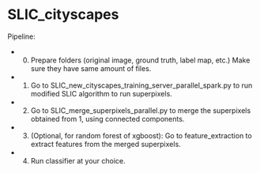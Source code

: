 # SLIC_cityscapes

Pipeline:

 - 0. Prepare folders (original image, ground truth, label map, etc.) Make sure they have same amount of files.
 - 1. Go to SLIC_new_cityscapes_training_server_parallel_spark.py to run modified SLIC algorithm to run superpixels.
 - 2. Go to SLIC_merge_superpixels_parallel.py to merge the superpixels obtained from 1, using connected components.
 - 3. (Optional, for random forest of xgboost): Go to feature_extraction to extract features from the merged superpixels.
 - 4. Run classifier at your choice.